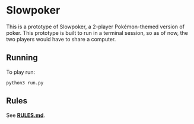 # Slowpoker

This is a prototype of Slowpoker, a 2-player Pokémon-themed version of poker. This prototype is built to run in a terminal session, so as of now, the two players would have to share a computer.

## Running
To play run:
```
python3 run.py
```

## Rules
See [**RULES.md**](RULES.md).

<!-- ## Further work
This game currently can be played by two players, which would make for an interesting mini-game if ported to an actual Pokémon game. But my ultimate goal is to create a game that could be played in the Game Corner between only a dealer and the player. -->